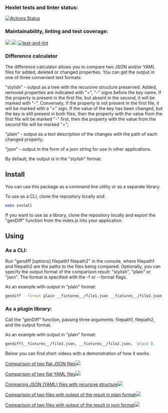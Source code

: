 ### Hexlet tests and linter status:
[![Actions Status](https://github.com/Kwenoth/frontend-project-lvl2/workflows/hexlet-check/badge.svg)](https://github.com/Kwenoth/frontend-project-lvl2/actions)

### Maintainability, linting and test coverage:
<a href="https://codeclimate.com/github/Kwenoth/frontend-project-lvl2/maintainability"><img src="https://api.codeclimate.com/v1/badges/477173fd1733828fea1d/maintainability" /></a> <a href="https://codeclimate.com/github/Kwenoth/frontend-project-lvl2/test_coverage"><img src="https://api.codeclimate.com/v1/badges/477173fd1733828fea1d/test_coverage" /></a> [![test-and-lint](https://github.com/Kwenoth/frontend-project-lvl2/actions/workflows/test-and-lint.yml/badge.svg)](https://github.com/Kwenoth/frontend-project-lvl2/actions/workflows/test-and-lint.yml)

### Difference calculator

The difference calculator allows you to compare two JSON and/or YAML files for added, deleted or changed properties. You can get the output in one of three convenient text formats:

"stylish" - output as a tree with the recursive structure preserved. Added, removed properties are indicated with "+", "-" signs before the key name. If the property is present in the first file, but absent in the second, it will be marked with "-". Conversely, if the property is not present in the first file, it will be marked with a "+" sign.  If the value of the key has been changed, but the key is still present in both files, then the property with the value from the first file will be marked "-" first, then the property with the value from the second file will be marked "+";

"plain" - output as a text description of the changes with the path of each changed property;

"json" - output in the form of a json string for use in other applications.

By default, the output is in the "stylish" format.

## Install

You can use this package as a command line utility or as a separate library.

To use as a CLI, clone the repository locally and:

```sh
make install
```

If you want to use as a library, clone the repository locally and export the "genDiff" function from the index.js into your application.

## Using

### As a CLI:

Run "gendiff [options] filepath1 filepath2" in the console, where filepath1 and filepath2 are the paths to the files being compared. Optionally, you can specify the output format of the comparison result: "stylish", "plain" or "json". The format is specified with the -f or --format flags.

As an example with output in "plain" format:

```sh
gendiff --format plain __fixtures__/file1.json __fixtures__/file2.json
```

### As a plugin library:

Call the "genDiff" function, passing three arguments: filepath1, filepath2, and the output format.

As an example with output in "plain" format:

```sh
gendiff(__fixtures__/file1.json, __fixtures__/file2.json, 'plain').
```

Below you can find short videos with a demonstration of how it works.

<a href="https://asciinema.org/a/514628" target="_blank">Comparison of two flat JSON files<img src="https://asciinema.org/a/514628.svg" /></a>

<a href="https://asciinema.org/a/515235" target="_blank">Comparison of two flat YAML files<img src="https://asciinema.org/a/515235.svg" /></a>

<a href="https://asciinema.org/a/516195" target="_blank">Comparing JSON (YAML) files with recursive structure<img src="https://asciinema.org/a/516195.svg" /></a>

<a href="https://asciinema.org/a/516873" target="_blank">Comparison of two files with output of the result in plain format<img src="https://asciinema.org/a/516873.svg" /></a>

<a href="https://asciinema.org/a/516905" target="_blank">Comparison of two files with output of the result in json format<img src="https://asciinema.org/a/516905.svg" /></a>
